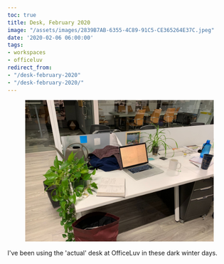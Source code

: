 ```yaml
---
toc: true
title: Desk, February 2020
image: "/assets/images/2839B7AB-6355-4C89-91C5-CE365264E37C.jpeg"
date: '2020-02-06 06:00:00'
tags:
- workspaces
- officeluv
redirect_from:
- "/desk-february-2020"
- "/desk-february-2020/"
---
```


<figure class="kg-card kg-image-card"><img src="/assets/images/2839B7AB-6355-4C89-91C5-CE365264E37C.jpeg" /></figure>

I've been using the 'actual' desk at OfficeLuv in these dark winter days.


